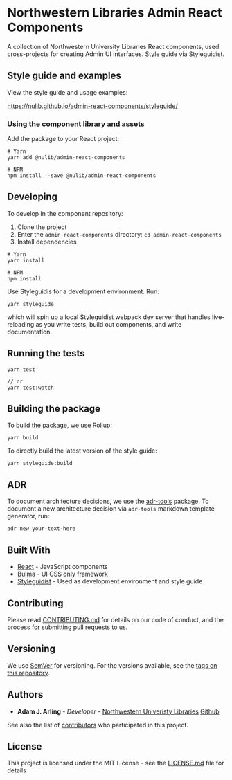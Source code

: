 # Northwestern Libraries Admin React Components

A collection of Northwestern University Libraries React components, used cross-projects for creating Admin UI interfaces. Style guide via Styleguidist.

## Style guide and examples

View the style guide and usage examples:

https://nulib.github.io/admin-react-components/styleguide/

### Using the component library and assets

Add the package to your React project:

```
# Yarn
yarn add @nulib/admin-react-components

# NPM
npm install --save @nulib/admin-react-components
```

## Developing

To develop in the component repository:

1. Clone the project
2. Enter the `admin-react-components` directory: `cd admin-react-components`
3. Install dependencies

```
# Yarn
yarn install

# NPM
npm install
```

Use Styleguidis for a development environment. Run:

```
yarn styleguide
```

which will spin up a local Styleguidist webpack dev server that handles live-reloading as you write tests, build out components, and write documentation.

## Running the tests

```
yarn test

// or
yarn test:watch
```

## Building the package

To build the package, we use Rollup:

```
yarn build
```

To directly build the latest version of the style guide:

```
yarn styleguide:build
```

## ADR

To document architecture decisions, we use the [adr-tools](https://github.com/npryce/adr-tools) package. To document a new architecture decision via `adr-tools` markdown template generator, run:

```
adr new your-text-here
```

## Built With

- [React](https://reactjs.org/) - JavaScript components
- [Bulma](https://bulma.io/) - UI CSS only framework
- [Styleguidist](https://react-styleguidist.js.org/) - Used as development environment and style guide

## Contributing

Please read [CONTRIBUTING.md](https://gist.github.com/PurpleBooth/b24679402957c63ec426) for details on our code of conduct, and the process for submitting pull requests to us.

## Versioning

We use [SemVer](http://semver.org/) for versioning. For the versions available, see the [tags on this repository](https://github.com/your/project/tags).

## Authors

- **Adam J. Arling** - _Developer_ - [Northwestern Univeristy Libraries](https://github.com/nulib) [Github](https://github.com/adamjarling)

See also the list of [contributors](https://github.com/your/project/contributors) who participated in this project.

## License

This project is licensed under the MIT License - see the [LICENSE.md](LICENSE.md) file for details
